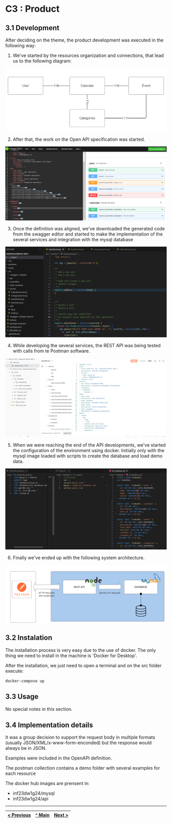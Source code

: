# C3 : Product

## 3.1 Development

After deciding on the theme, the product development was executed in the following way:

1. We've started by the resources organization and connections, that lead us to the following diagram:

![Resources](images/resources.png)

2. After that, the work on the Open API specification was started. 

![Swagger Editor](images/swagger_editor.png)

3. Once the definition was aligned, we've downloaded the generated code from the swagger editor and started to make the implementation of the several services and integration with the mysql database

![Visual Studio Editor](images/visual_studio_code.png)

4. While developing the several services, the REST API was being tested with calls from te Postman software.

![Postman](images/postman.png)

5. When we were reaching the end of the API developments, we've started the configuration of the environment using docker. Initially only with the mysql image loaded with scripts to create the database and load demo data.

![Docker Configuration](images/docker_configuration.png)

6. Finally we've ended up with the following system architecture.

![System architecture](images/system_architecture.png)

## 3.2 Instalation

The installation process is very easy due to the use of docker. The only thing we need to install in the machine is 'Docker for Desktop'.

After the installation, we just need to open a terminal and on the src folder execute:

```
docker-compose up
```  

## 3.3 Usage

No special notes in this section.

## 3.4 Implementation details

It was a group decision to support the request body in multiple formats (usually JSON/XML/x-www-form-enconded) but the response would always be in JSON.

Examples were included in the OpenAPI definition.

The postman collection contains a demo folder with several examples for each resource

The docker hub images are prensent in: 
- inf23dw1g24/mysql
- inf23dw1g24/api


---
[< Previous](c2.md) | [^ Main](../../../) | [Next >](c4.md)
:--- | :---: | ---: 